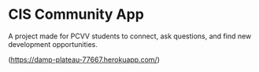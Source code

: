 # CIS Community App
A project made for PCVV students to connect, ask questions, and find new development opportunities.

(https://damp-plateau-77667.herokuapp.com/)